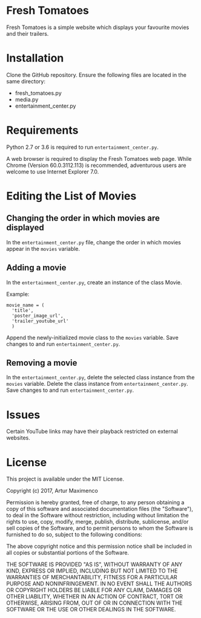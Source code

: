 # Fresh Tomatoes
Fresh Tomatoes is a simple website which displays your favourite movies and their trailers.

# Installation
Clone the GitHub repository. Ensure the following files are located in the same directory:
* fresh_tomatoes.py
* media.py
* entertainment_center.py

# Requirements
Python 2.7 or 3.6 is required to run `entertainment_center.py`.

A web browser is required to display the Fresh Tomatoes web page. While Chrome (Version 60.0.3112.113) is recommended, adventurous users are welcome to use Internet Explorer 7.0.

# Editing the List of Movies
## Changing the order in which movies are displayed
In the `entertainment_center.py` file, change the order in which movies appear in the `movies` variable.

## Adding a movie
In the `entertainment_center.py`, create an instance of the class Movie.

Example:
```
movie_name = (
  'title',
  'poster_image_url',
  'trailer_youtube_url'
  )
```
Append the newly-initialized movie class to the `movies` variable.
Save changes to and run `entertainment_center.py`.

## Removing a movie
In the `entertainment_center.py`, delete the selected class instance from the `movies` variable.
Delete the class instance from `entertainment_center.py`.
Save changes to and run `entertainment_center.py`.

# Issues
Certain YouTube links may have their playback restricted on external websites.

# License
This project is available under the MIT License.

Copyright (c) 2017, Artur Maximenco

Permission is hereby granted, free of charge, to any person obtaining a copy
of this software and associated documentation files (the "Software"), to deal
in the Software without restriction, including without limitation the rights
to use, copy, modify, merge, publish, distribute, sublicense, and/or sell
copies of the Software, and to permit persons to whom the Software is
furnished to do so, subject to the following conditions:

The above copyright notice and this permission notice shall be included in all
copies or substantial portions of the Software.

THE SOFTWARE IS PROVIDED "AS IS", WITHOUT WARRANTY OF ANY KIND, EXPRESS OR
IMPLIED, INCLUDING BUT NOT LIMITED TO THE WARRANTIES OF MERCHANTABILITY,
FITNESS FOR A PARTICULAR PURPOSE AND NONINFRINGEMENT. IN NO EVENT SHALL THE
AUTHORS OR COPYRIGHT HOLDERS BE LIABLE FOR ANY CLAIM, DAMAGES OR OTHER
LIABILITY, WHETHER IN AN ACTION OF CONTRACT, TORT OR OTHERWISE, ARISING FROM,
OUT OF OR IN CONNECTION WITH THE SOFTWARE OR THE USE OR OTHER DEALINGS IN THE
SOFTWARE.
